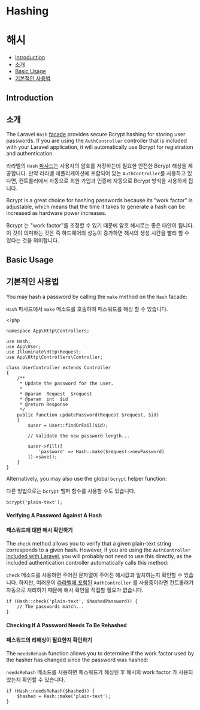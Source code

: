 # Hashing
# 해시

- [Introduction](#introduction)
- [소개](#introduction)
- [Basic Usage](#basic-usage)
- [기본적인 사용법](#basic-usage)

<a name="introduction"></a>
## Introduction
## 소개

The Laravel `Hash` [facade](/docs/{{version}}/facades) provides secure Bcrypt hashing for storing user passwords. If you are using the `AuthController` controller that is included with your Laravel application, it will automatically use Bcrypt for registration and authentication.

라라벨의 `Hash` [파사드](/docs/{{version}}/facades)는 사용자의 암호를 저장하는데 필요한 안전한 Bcrypt 해싱을 제공합니다. 만약 라라벨 애플리케이션에 포함되어 있는 `AuthController`를 사용하고 있다면, 컨트롤러에서 자동으로 회원 가입과 인증에 자동으로 Bcrypt 방식을 사용하게 됩니다.

Bcrypt is a great choice for hashing passwords because its "work factor" is adjustable, which means that the time it takes to generate a hash can be increased as hardware power increases.

Bcrypt 는 "work factor"를 조정할 수 있기 때문에 암호 해시로는 좋은 대안이 됩니다. 이 것이 의미하는 것은 즉 하드웨어의 성능이 증가하면 해시의 생성 시간을 빨리 할 수 있다는 것을 의미합니다.

<a name="basic-usage"></a>
## Basic Usage
## 기본적인 사용법

You may hash a password by calling the `make` method on the `Hash` facade:

`Hash` 파사드에서 `make` 메소드를 호출하여 패스워드를 해싱 할 수 있습니다. 

    <?php

    namespace App\Http\Controllers;

    use Hash;
    use App\User;
    use Illuminate\Http\Request;
    use App\Http\Controllers\Controller;

    class UserController extends Controller
    {
        /**
         * Update the password for the user.
         *
         * @param  Request  $request
         * @param  int  $id
         * @return Response
         */
        public function updatePassword(Request $request, $id)
        {
            $user = User::findOrFail($id);

            // Validate the new password length...

            $user->fill([
                'password' => Hash::make($request->newPassword)
            ])->save();
        }
    }

Alternatively, you may also use the global `bcrypt` helper function:

다른 방법으로는 `bcrypt` 헬퍼 함수를 사용할 수도 있습니다. 

    bcrypt('plain-text');

#### Verifying A Password Against A Hash
#### 패스워드에 대한 해시 확인하기

The `check` method allows you to verify that a given plain-text string corresponds to a given hash. However, if you are using the `AuthController` [included with Laravel](/docs/{{version}}/authentication), you will probably not need to use this directly, as the included authentication controller automatically calls this method:

`check` 메소드를 사용하면 주어진 문자열이 주어진 해시값과 일치하는지 확인할 수 있습니다. 하지만, 여러분이 [라라벨에 포함된](/docs/{{version}}/authentication) `AuthController` 를 사용중이라면 컨트롤러가 자동으로 처리하기 때문에 해시 확인을 직접할 필요가 없습니다. 

    if (Hash::check('plain-text', $hashedPassword)) {
        // The passwords match...
    }

#### Checking If A Password Needs To Be Rehashed
#### 패스워드의 리해싱이 필요한지 확인하기

The `needsRehash` function allows you to determine if the work factor used by the hasher has changed since the password was hashed:

`needsRehash` 메소드를 사용하면 패스워드가 해싱된 후 해시의 work factor 가 사용되었는지 확인할 수 있습니다.

    if (Hash::needsRehash($hashed)) {
        $hashed = Hash::make('plain-text');
    }
